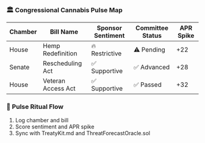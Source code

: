 ### 🏛️ Congressional Cannabis Pulse Map
| Chamber     | Bill Name         | Sponsor Sentiment | Committee Status | APR Spike |
|--------------|-------------------|--------------------|-------------------|-------------|
| House        | Hemp Redefinition | 🔥 Restrictive      | ⚠️ Pending         | +22  
| Senate       | Rescheduling Act  | ✅ Supportive       | ✅ Advanced         | +28  
| House        | Veteran Access Act| ✅ Supportive       | ✅ Passed           | +32  

### 🔄 Pulse Ritual Flow
1. Log chamber and bill  
2. Score sentiment and APR spike  
3. Sync with TreatyKit.md and ThreatForecastOracle.sol
